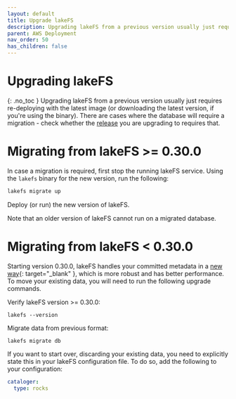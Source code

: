 ```yaml
---
layout: default
title: Upgrade lakeFS
description: Upgrading lakeFS from a previous version usually just requires re-deploying with the latest image or downloading the latest version
parent: AWS Deployment
nav_order: 50
has_children: false
---
```


# Upgrading lakeFS
{: .no_toc }
Upgrading lakeFS from a previous version usually just requires re-deploying with the latest image (or downloading the latest version, if you're using the binary).
There are cases where the database will require a migration - check whether the [release](https://github.com/treeverse/lakeFS/releases) you are upgrading to requires that.


# Migrating from lakeFS >= 0.30.0

In case a migration is required, first stop the running lakeFS service.
Using the `lakefs` binary for the new version, run the following:

```bash
lakefs migrate up
```

Deploy (or run) the new version of lakeFS.

Note that an older version of lakeFS cannot run on a migrated database.


# Migrating from lakeFS < 0.30.0

Starting version 0.30.0, lakeFS handles your committed metadata in a [new way](https://docs.google.com/document/d/1jzD7-jun-tdU5BGapmnMBe9ovSzBvTNjXCcVztV07A4/edit?usp=sharing){: target="_blank" }, which is more robust and has better performance.
To move your existing data, you will need to run the following upgrade commands.

Verify lakeFS version >= 0.30.0:

```shell
lakefs --version
```

Migrate data from previous format:

```shell
lakefs migrate db
```

If you want to start over, discarding your existing data, you need to explicitly state this in your lakeFS configuration file.
To do so, add the following to your configuration:

```yaml
cataloger:
  type: rocks
```
